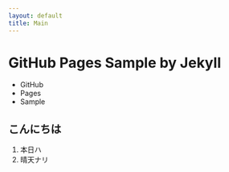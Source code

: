 ```yaml
---
layout: default
title: Main
---
```

# GitHub Pages Sample by Jekyll

- GitHub
- Pages
- Sample

## こんにちは

1. 本日ハ
1. 晴天ナリ
